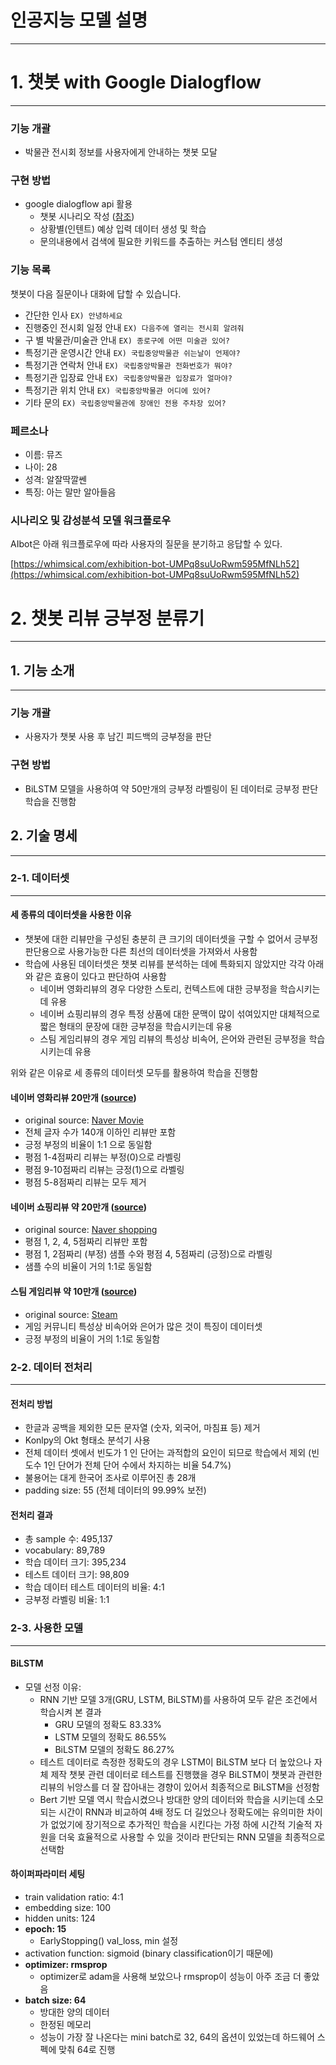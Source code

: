 # 인공지능 모델 설명

---

# 1. 챗봇 with Google Dialogflow

---

### 기능 개괄

- 박물관 전시회 정보를 사용자에게 안내하는 챗봇 모달

### 구현 방법

- google dialogflow api 활용
  - 챗봇 시나리오 작성 ([참조](https://www.notion.so/2c6c48e8bf744fb7ac8778e26b5f9830))
  - 상황별(인텐트) 예상 입력 데이터 생성 및 학습
  - 문의내용에서 검색에 필요한 키워드를 추출하는 커스텀 엔티티 생성

### 기능 목록

챗봇이 다음 질문이나 대화에 답할 수 있습니다.

- 간단한 인사 `EX) 안녕하세요`
- 진행중인 전시회 일정 안내 `EX) 다음주에 열리는 전시회 알려줘`
- 구 별 박물관/미술관 안내 `EX) 종로구에 어떤 미술관 있어?`
- 특정기관 운영시간 안내 `EX) 국립중앙박물관 쉬는날이 언제야?`
- 특정기관 연락처 안내 `EX) 국립중앙박물관 전화번호가 뭐야?`
- 특정기관 입장료 안내 `EX) 국립중앙박물관 입장료가 얼마야?`
- 특정기관 위치 안내 `EX) 국립중앙박물관 어디에 있어?`
- 기타 문의 `EX) 국립중앙박물관에 장애인 전용 주차장 있어?`

### 페르소나

- 이름: 뮤즈
- 나이: 28
- 성격: 알잘딱깔쎈
- 특징: 아는 말만 알아들음

### 시나리오 및 감성분석 모델 워크플로우

AIbot은 아래 워크플로우에 따라 사용자의 질문을 분기하고 응답할 수 있다.

[https://whimsical.com/exhibition-bot-UMPq8suUoRwm595MfNLh52](https://whimsical.com/exhibition-bot-UMPq8suUoRwm595MfNLh52)

# 2. 챗봇 리뷰 긍부정 분류기

---

## 1. 기능 소개

---

### 기능 개괄

- 사용자가 챗봇 사용 후 남긴 피드백의 긍부정을 판단

### 구현 방법

- BiLSTM 모델을 사용하여 약 50만개의 긍부정 라벨링이 된 데이터로 긍부정 판단 학습을 진행함

## 2. 기술 명세

---

### 2-1. 데이터셋

---

#### **세** **종류의** **데이터셋을** **사용한** **이유**

- 챗봇에 대한 리뷰만을 구성된 충분히 큰 크기의 데이터셋을 구할 수 없어서 긍부정 판단용으로 사용가능한 다른 최선의 데이터셋을 가져와서 사용함
- 학습에 사용된 데이터셋은 챗봇 리뷰를 분석하는 데에 특화되지 않았지만 각각 아래와 같은 효용이 있다고 판단하여 사용함
  - 네이버 영화리뷰의 경우 다양한 스토리, 컨텍스트에 대한 긍부정을 학습시키는데 유용
  - 네이버 쇼핑리뷰의 경우 특정 상품에 대한 문맥이 많이 섞여있지만 대체적으로 짧은 형태의 문장에 대한 긍부정을 학습시키는데 유용
  - 스팀 게임리뷰의 경우 게임 리뷰의 특성상 비속어, 은어와 관련된 긍부정을 학습시키는데 유용

위와 같은 이유로 세 종류의 데이터셋 모두를 활용하여 학습을 진행함

#### **네이버** **영화리뷰** **20만개** ([source](https://github.com/e9t/nsmc/))

- original source: [Naver Movie](https://movie.naver.com/movie/point/af/list.naver)
- 전체 글자 수가 140개 이하인 리뷰만 포함
- 긍정 부정의 비율이 1:1 으로 동일함
- 평점 1-4점짜리 리뷰는 부정(0)으로 라벨링
- 평점 9-10점짜리 리뷰는 긍정(1)으로 라벨링
- 평점 5-8점짜리 리뷰는 모두 제거

#### **네이버** **쇼핑리뷰** **약** **20만개** ([source](https://github.com/bab2min/corpus/tree/master/sentiment))

- original source: [Naver shopping](https://shopping.naver.com/)
- 평점 1, 2, 4, 5점짜리 리뷰만 포함
- 평점 1, 2점짜리 (부정) 샘플 수와 평점 4, 5점짜리 (긍정)으로 라벨링
- 샘플 수의 비율이 거의 1:1로 동일함

#### **스팀** **게임리뷰** **약** **10만개** ([source](https://github.com/bab2min/corpus/tree/master/sentiment))

- original source: [Steam](https://www.notion.so/https-news-kbs-co-kr-news-view-do-ncd-5577726-0340bb2c07cf4f4788b3e84e01d9a4d8)
- 게임 커뮤니티 특성상 비속어와 은어가 많은 것이 특징이 데이터셋
- 긍정 부정의 비율이 거의 1:1로 동일함

### 2-2. 데이터 전처리

---

#### **전처리** **방법**

- 한글과 공백을 제외한 모든 문자열 (숫자, 외국어, 마침표 등) 제거
- Konlpy의 Okt 형태소 분석기 사용
- 전체 데이터 셋에서 빈도가 1 인 단어는 과적합의 요인이 되므로 학습에서 제외 (빈도수 1인 단어가 전체 단어 수에서 차지하는 비율 54.7%)
- 불용어는 대게 한국어 조사로 이루어진 총 28개
- padding size: 55 (전체 데이터의 99.99% 보전)

#### **전처리** **결과**

- 총 sample 수: 495,137
- vocabulary: 89,789
- 학습 데이터 크기: 395,234
- 테스트 데이터 크기: 98,809
- 학습 데이터 테스트 데이터의 비율: 4:1
- 긍부정 라벨링 비율: 1:1

### 2-3. **사용한** **모델**

---

#### **BiLSTM**

- 모델 선정 이유:
  - RNN 기반 모델 3개(GRU, LSTM, BiLSTM)를 사용하여 모두 같은 조건에서 학습시켜 본 결과
    - GRU 모델의 정확도 83.33%
    - LSTM 모델의 정확도 86.55%
    - BiLSTM 모델의 정확도 86.27%
  - 테스트 데이터로 측정한 정확도의 경우 LSTM이 BiLSTM 보다 더 높았으나 자체 제작 챗봇 관련 데이터로 테스트를 진행했을 경우 BiLSTM이 챗봇과 관련한 리뷰의 뉘앙스를 더 잘 잡아내는 경향이 있어서 최종적으로 BiLSTM을 선정함
  - Bert 기반 모델 역시 학습시켰으나 방대한 양의 데이터와 학습을 시키는데 소모되는 시간이 RNN과 비교하여 4배 정도 더 길었으나 정확도에는 유의미한 차이가 없었기에 장기적으로 추가적인 학습을 시킨다는 가정 하에 시간적 기술적 자원을 더욱 효율적으로 사용할 수 있을 것이라 판단되는 RNN 모델을 최종적으로 선택함

#### **하이퍼파라미터 세팅**

- train validation ratio: 4:1
- embedding size: 100
- hidden units: 124
- **epoch: 15**
  - EarlyStopping() val_loss, min 설정
- activation function: sigmoid (binary classification이기 때문에)
- **optimizer: rmsprop**
  - optimizer로 adam을 사용해 보았으나 rmsprop이 성능이 아주 조금 더 좋았음
- **batch size: 64**
  - 방대한 양의 데이터
  - 한정된 메모리
  - 성능이 가장 잘 나온다는 mini batch로 32, 64의 옵션이 있었는데 하드웨어 스펙에 맞춰 64로 진행
